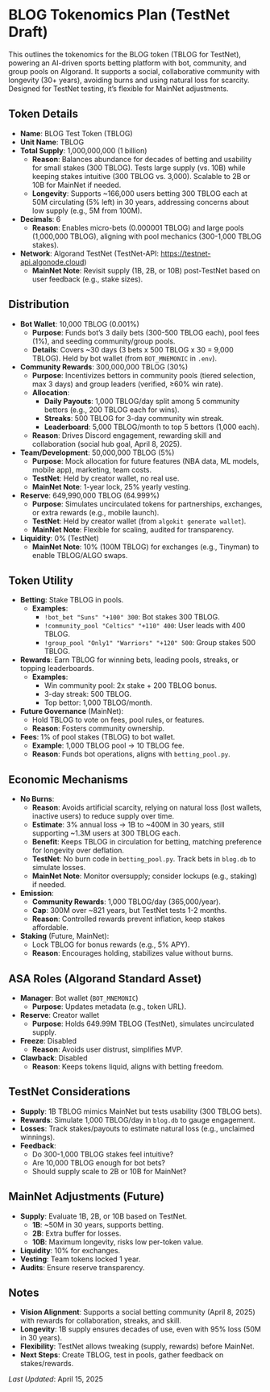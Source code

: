 # BLOG Tokenomics Plan (TestNet Draft)

This outlines the tokenomics for the BLOG token (TBLOG for TestNet), powering an AI-driven sports betting platform with bot, community, and group pools on Algorand. It supports a social, collaborative community with longevity (30+ years), avoiding burns and using natural loss for scarcity. Designed for TestNet testing, it’s flexible for MainNet adjustments.

## Token Details
- **Name**: BLOG Test Token (TBLOG)
- **Unit Name**: TBLOG
- **Total Supply**: 1,000,000,000 (1 billion)
  - **Reason**: Balances abundance for decades of betting and usability for small stakes (300 TBLOG). Tests large supply (vs. 10B) while keeping stakes intuitive (300 TBLOG vs. 3,000). Scalable to 2B or 10B for MainNet if needed.
  - **Longevity**: Supports ~166,000 users betting 300 TBLOG each at 50M circulating (5% left) in 30 years, addressing concerns about low supply (e.g., 5M from 100M).
- **Decimals**: 6
  - **Reason**: Enables micro-bets (0.000001 TBLOG) and large pools (1,000,000 TBLOG), aligning with pool mechanics (300-1,000 TBLOG stakes).
- **Network**: Algorand TestNet (TestNet-API: https://testnet-api.algonode.cloud)
  - **MainNet Note**: Revisit supply (1B, 2B, or 10B) post-TestNet based on user feedback (e.g., stake sizes).

## Distribution
- **Bot Wallet**: 10,000 TBLOG (0.001%)
  - **Purpose**: Funds bot’s 3 daily bets (300-500 TBLOG each), pool fees (1%), and seeding community/group pools.
  - **Details**: Covers ~30 days (3 bets x 500 TBLOG x 30 = 9,000 TBLOG). Held by bot wallet (from `BOT_MNEMONIC` in `.env`).
- **Community Rewards**: 300,000,000 TBLOG (30%)
  - **Purpose**: Incentivizes bettors in community pools (tiered selection, max 3 days) and group leaders (verified, ≥60% win rate).
  - **Allocation**:
    - **Daily Payouts**: 1,000 TBLOG/day split among 5 community bettors (e.g., 200 TBLOG each for wins).
    - **Streaks**: 500 TBLOG for 3-day community win streak.
    - **Leaderboard**: 5,000 TBLOG/month to top 5 bettors (1,000 each).
  - **Reason**: Drives Discord engagement, rewarding skill and collaboration (social hub goal, April 8, 2025).
- **Team/Development**: 50,000,000 TBLOG (5%)
  - **Purpose**: Mock allocation for future features (NBA data, ML models, mobile app), marketing, team costs.
  - **TestNet**: Held by creator wallet, no real use.
  - **MainNet Note**: 1-year lock, 25% yearly vesting.
- **Reserve**: 649,990,000 TBLOG (64.999%)
  - **Purpose**: Simulates uncirculated tokens for partnerships, exchanges, or extra rewards (e.g., mobile launch).
  - **TestNet**: Held by creator wallet (from `algokit generate wallet`).
  - **MainNet Note**: Flexible for scaling, audited for transparency.
- **Liquidity**: 0% (TestNet)
  - **MainNet Note**: 10% (100M TBLOG) for exchanges (e.g., Tinyman) to enable TBLOG/ALGO swaps.

## Token Utility
- **Betting**: Stake TBLOG in pools.
  - **Examples**:
    - `!bot_bet "Suns" "+100" 300`: Bot stakes 300 TBLOG.
    - `!community_pool "Celtics" "+110" 400`: User leads with 400 TBLOG.
    - `!group_pool "Only1" "Warriors" "+120" 500`: Group stakes 500 TBLOG.
- **Rewards**: Earn TBLOG for winning bets, leading pools, streaks, or topping leaderboards.
  - **Examples**:
    - Win community pool: 2x stake + 200 TBLOG bonus.
    - 3-day streak: 500 TBLOG.
    - Top bettor: 1,000 TBLOG/month.
- **Future Governance** (MainNet):
  - Hold TBLOG to vote on fees, pool rules, or features.
  - **Reason**: Fosters community ownership.
- **Fees**: 1% of pool stakes (TBLOG) to bot wallet.
  - **Example**: 1,000 TBLOG pool → 10 TBLOG fee.
  - **Reason**: Funds bot operations, aligns with `betting_pool.py`.

## Economic Mechanisms
- **No Burns**:
  - **Reason**: Avoids artificial scarcity, relying on natural loss (lost wallets, inactive users) to reduce supply over time.
  - **Estimate**: 3% annual loss → 1B to ~400M in 30 years, still supporting ~1.3M users at 300 TBLOG each.
  - **Benefit**: Keeps TBLOG in circulation for betting, matching preference for longevity over deflation.
  - **TestNet**: No burn code in `betting_pool.py`. Track bets in `blog.db` to simulate losses.
  - **MainNet Note**: Monitor oversupply; consider lockups (e.g., staking) if needed.
- **Emission**:
  - **Community Rewards**: 1,000 TBLOG/day (365,000/year).
  - **Cap**: 300M over ~821 years, but TestNet tests 1-2 months.
  - **Reason**: Controlled rewards prevent inflation, keep stakes affordable.
- **Staking** (Future, MainNet):
  - Lock TBLOG for bonus rewards (e.g., 5% APY).
  - **Reason**: Encourages holding, stabilizes value without burns.

## ASA Roles (Algorand Standard Asset)
- **Manager**: Bot wallet (`BOT_MNEMONIC`)
  - **Purpose**: Updates metadata (e.g., token URL).
- **Reserve**: Creator wallet
  - **Purpose**: Holds 649.99M TBLOG (TestNet), simulates uncirculated supply.
- **Freeze**: Disabled
  - **Reason**: Avoids user distrust, simplifies MVP.
- **Clawback**: Disabled
  - **Reason**: Keeps tokens liquid, aligns with betting freedom.

## TestNet Considerations
- **Supply**: 1B TBLOG mimics MainNet but tests usability (300 TBLOG bets).
- **Rewards**: Simulate 1,000 TBLOG/day in `blog.db` to gauge engagement.
- **Losses**: Track stakes/payouts to estimate natural loss (e.g., unclaimed winnings).
- **Feedback**:
  - Do 300-1,000 TBLOG stakes feel intuitive?
  - Are 10,000 TBLOG enough for bot bets?
  - Should supply scale to 2B or 10B for MainNet?

## MainNet Adjustments (Future)
- **Supply**: Evaluate 1B, 2B, or 10B based on TestNet.
  - **1B**: ~50M in 30 years, supports betting.
  - **2B**: Extra buffer for losses.
  - **10B**: Maximum longevity, risks low per-token value.
- **Liquidity**: 10% for exchanges.
- **Vesting**: Team tokens locked 1 year.
- **Audits**: Ensure reserve transparency.

## Notes
- **Vision Alignment**: Supports a social betting community (April 8, 2025) with rewards for collaboration, streaks, and skill.
- **Longevity**: 1B supply ensures decades of use, even with 95% loss (50M in 30 years).
- **Flexibility**: TestNet allows tweaking (supply, rewards) before MainNet.
- **Next Steps**: Create TBLOG, test in pools, gather feedback on stakes/rewards.

*Last Updated*: April 15, 2025